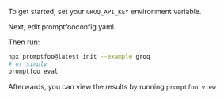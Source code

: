 To get started, set your `GROQ_API_KEY` environment variable.

Next, edit promptfooconfig.yaml.

Then run:

```bash
npx promptfoo@latest init --example groq
# or simply
promptfoo eval
```

Afterwards, you can view the results by running `promptfoo view`
